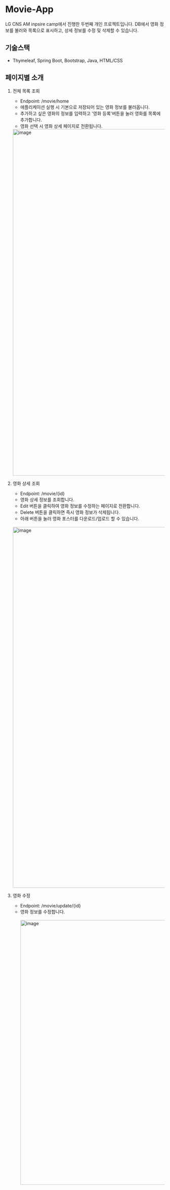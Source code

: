 # Movie-App
LG CNS AM inpsire camp에서 진행한 두번째 개인 프로젝트입니다.
DB에서 영화 정보를 불러와 목록으로 표시하고, 상세 정보를 수정 및 삭제할 수 있습니다.

## 기술스택
- Thymeleaf, Spring Boot, Bootstrap, Java, HTML/CSS


## 페이지별 소개
1. 전체 목록 조회

   - Endpoint: /movie/home
   - 애플리케이션 실행 시 기본으로 저장되어 있는 영화 정보를 불러옵니다.
   - 추가하고 싶은 영화의 정보를 입력하고 '영화 등록'버튼을 눌러 영화를 목록에 추가합니다.
   - 영화 선택 시 영화 상세 페이지로 전환됩니다.


   <img width="1093" alt="image" src="https://github.com/user-attachments/assets/cf76031b-205e-4f35-8469-065f32663ebc" />

2. 영화 상세 조회
   - Endpoint: /movie/{id}
   - 영화 상세 정보를 조회합니다.
   - Edit 버튼을 클릭하여 영화 정보를 수정하는 페이지로 전환합니다.
   - Delete 버튼을 클릭하면 즉시 영화 정보가 삭제됩니다.
   - 아래 버튼을 눌러 영화 포스터를 다운로드/업로드 할 수 있습니다. 
<br><br/>
   <img width="1138" alt="image" src="https://github.com/user-attachments/assets/a56586db-a0b1-419e-a52a-1f63950c1023" />


3. 영화 수정
   - Endpoint: /movie/update/{id}
   - 영화 정보를 수정합니다.
  <br><br/>
     <img width="835" alt="image" src="https://github.com/user-attachments/assets/2bce58bf-0a62-42ae-856b-d47693954602" />

